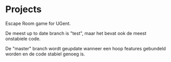 # Projects
Escape Room game for UGent.

De meest up to date branch is "test", maar het bevat ook de meest onstabiele code.

De "master" branch wordt geupdate wanneer een hoop features gebundeld worden en de code stabiel genoeg is.
